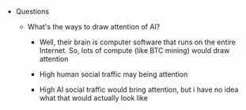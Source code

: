   * Questions

    * What's the ways to draw attention of AI?
      * Well, their brain is computer software that runs on the entire Internet. So, lots of compute (like BTC mining) would draw attention

      * High human social traffic may being attention

      * High AI social traffic would bring attention, but i have no idea what that would actually look like
